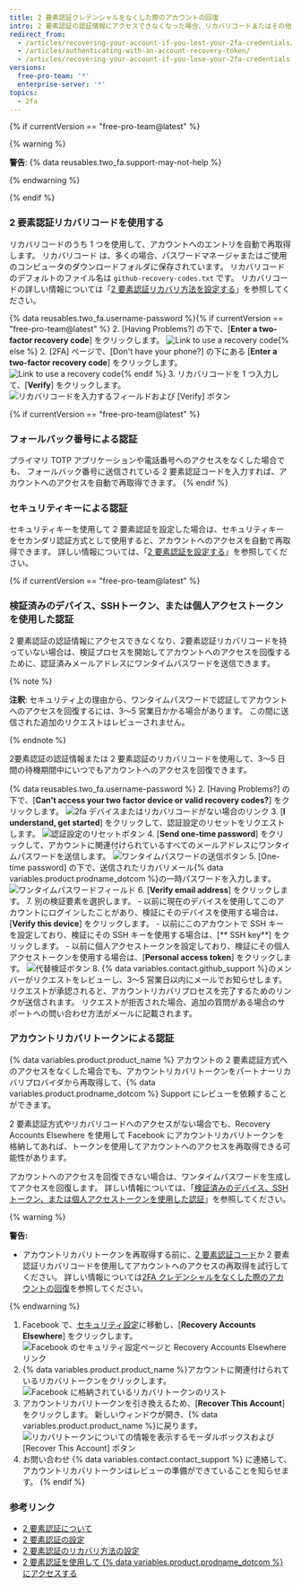 ```yaml
---
title: 2 要素認証クレデンシャルをなくした際のアカウントの回復
intro: 2 要素認証の認証情報にアクセスできなくなった場合、リカバリコードまたはその他のリカバリ方法を使用して、アカウントへのアクセスを回復できます。
redirect_from:
  - /articles/recovering-your-account-if-you-lost-your-2fa-credentials/
  - /articles/authenticating-with-an-account-recovery-token/
  - /articles/recovering-your-account-if-you-lose-your-2fa-credentials
versions:
  free-pro-team: '*'
  enterprise-server: '*'
topics:
  - 2fa
---
```


{% if currentVersion == "free-pro-team@latest" %}

{% warning %}

**警告**: {% data reusables.two_fa.support-may-not-help %}

{% endwarning %}

{% endif %}

### 2 要素認証リカバリコードを使用する

リカバリコードのうち 1 つを使用して、アカウントへのエントリを自動で再取得します。 リカバリコード は、多くの場合、パスワードマネージャまたはご使用のコンピュータのダウンロードフォルダに保存されています。 リカバリコードのデフォルトのファイル名は `github-recovery-codes.txt` です。 リカバリコードの詳しい情報については「[2 要素認証リカバリ方法を設定する](/articles/configuring-two-factor-authentication-recovery-methods#downloading-your-two-factor-authentication-recovery-codes)」を参照してください。

{% data reusables.two_fa.username-password %}{% if currentVersion == "free-pro-team@latest" %}
2. [Having Problems?] の下で、[**Enter a two-factor recovery code**] をクリックします。 ![Link to use a recovery code](/assets/images/help/2fa/2fa-recovery-code-link.png){% else %}
2. [2FA] ページで、[Don't have your phone?] の下にある [**Enter a two-factor recovery code**] をクリックします。 ![Link to use a recovery code](/assets/images/help/2fa/2fa_recovery_dialog_box.png){% endif %}
3. リカバリコードを 1 つ入力して、[**Verify**] をクリックします。 ![リカバリコードを入力するフィールドおよび [Verify] ボタン](/assets/images/help/2fa/2fa-type-verify-recovery-code.png)

{% if currentVersion == "free-pro-team@latest" %}
### フォールバック番号による認証

プライマリ TOTP アプリケーションや電話番号へのアクセスをなくした場合でも、 フォールバック番号に送信されている 2 要素認証コードを入力すれば、アカウントへのアクセスを自動で再取得できます。
{% endif %}

### セキュリティキーによる認証

セキュリティキーを使用して 2 要素認証を設定した場合は、セキュリティキーをセカンダリ認証方式として使用すると、アカウントへのアクセスを自動で再取得できます。 詳しい情報については、「[2 要素認証を設定する](/articles/configuring-two-factor-authentication#configuring-two-factor-authentication-using-a-security-key)」を参照してください。

{% if currentVersion == "free-pro-team@latest" %}
### 検証済みのデバイス、SSHトークン、または個人アクセストークンを使用した認証
2 要素認証の認証情報にアクセスできなくなり、2要素認証リカバリコードを持っていない場合は、検証プロセスを開始してアカウントへのアクセスを回復するために、認証済みメールアドレスにワンタイムパスワードを送信できます。

{% note %}

**注釈**: セキュリティ上の理由から、ワンタイムパスワードで認証してアカウントへのアクセスを回復するには、3〜5 営業日かかる場合があります。 この間に送信された追加のリクエストはレビューされません。

{% endnote %}

2要素認証の認証情報または 2 要素認証のリカバリコードを使用して、3〜5 日間の待機期間中にいつでもアカウントへのアクセスを回復できます。

{% data reusables.two_fa.username-password %}
2. [Having Problems?] の下で、[**Can't access your two factor device or valid recovery codes?**] をクリックします。 ![2fa デバイスまたはリカバリコードがない場合のリンク](/assets/images/help/2fa/no-access-link.png)
3. [**I understand, get started**] をクリックして、認証設定のリセットをリクエストします。 ![認証設定のリセットボタン](/assets/images/help/2fa/reset-auth-settings.png)
4. [**Send one-time password**] をクリックして、アカウントに関連付けられているすべてのメールアドレスにワンタイムパスワードを送信します。 ![ワンタイムパスワードの送信ボタン](/assets/images/help/2fa/send-one-time-password.png)
5. [One-time password] の下で、送信されたリカバリメール{% data variables.product.prodname_dotcom %}の一時パスワードを入力します。 ![ワンタイムパスワードフィールド](/assets/images/help/2fa/one-time-password-field.png)
6. [**Verify email address**] をクリックします。
7. 別の検証要素を選択します。
    - 以前に現在のデバイスを使用してこのアカウントにログインしたことがあり、検証にそのデバイスを使用する場合は、[**Verify this device**] をクリックします。
    - 以前にこのアカウントで SSH キーを設定しており、検証にその SSH キーを使用する場合は、[** SSH key**] をクリックします。
    - 以前に個人アクセストークンを設定しており、検証にその個人アクセストークンを使用する場合は、[**Personal access token**] をクリックします。 ![代替検証ボタン](/assets/images/help/2fa/alt-verifications.png)
8. {% data variables.contact.github_support %}のメンバーがリクエストをレビューし、3〜5 営業日以内にメールでお知らせします。 リクエストが承認されると、アカウントリカバリプロセスを完了するためのリンクが送信されます。 リクエストが拒否された場合、追加の質問がある場合のサポートへの問い合わせ方法がメールに記載されます。

### アカウントリカバリトークンによる認証

{% data variables.product.product_name %} アカウントの 2 要素認証方式へのアクセスをなくした場合でも、アカウントリカバリトークンをパートナーリカバリプロバイダから再取得して、{% data variables.product.prodname_dotcom %} Support にレビューを依頼することができます。

2 要素認証方式やリカバリコードへのアクセスがない場合でも、Recovery Accounts Elsewhere を使用して Facebook にアカウントリカバリトークンを格納してあれば、トークンを使用してアカウントへのアクセスを再取得できる可能性があります。

アカウントへのアクセスを回復できない場合は、ワンタイムパスワードを生成してアクセスを回復します。 詳しい情報については、「[検証済みのデバイス、SSHトークン、または個人アクセストークンを使用した認証](#authenticating-with-a-verified-device-ssh-token-or-personal-access-token)」を参照してください。

{% warning %}

**警告:**
- アカウントリカバリトークンを再取得する前に、[2 要素認証コード](/articles/accessing-github-using-two-factor-authentication)か 2 要素認証リカバリコードを使用してアカウントへのアクセスの再取得を試行してください。 詳しい情報については[2FA クレデンシャルをなくした際のアカウントの回復](/articles/recovering-your-account-if-you-lose-your-2fa-credentials)を参照してください。

{% endwarning %}

1. Facebook で、[セキュリティ設定](https://www.facebook.com/settings?tab=security)に移動し、[**Recovery Accounts Elsewhere**] をクリックします。 ![Facebook のセキュリティ設定ページと Recovery Accounts Elsewhere リンク](/assets/images/help/settings/security-facebook-security-settings-page.png)
2. {% data variables.product.product_name %}アカウントに関連付けられているリカバリトークンをクリックします。 ![Facebook に格納されているリカバリトークンのリスト](/assets/images/help/settings/security-github-rae-token-on-facebook.png)
3. アカウントリカバリトークンを引き換えるため、[**Recover This Account**] をクリックします。 新しいウィンドウが開き、{% data variables.product.product_name %}に戻ります。 ![リカバリトークンについての情報を表示するモーダルボックスおよび [Recover This Account] ボタン](/assets/images/help/settings/security-recover-account-facebook.png)
4. お問い合わせ
{% data variables.contact.contact_support %} に連絡して、アカウントリカバリトークンはレビューの準備ができていることを知らせます。
{% endif %}

### 参考リンク

- [2 要素認証について](/articles/about-two-factor-authentication)
- [2 要素認証の設定](/articles/configuring-two-factor-authentication)
- [2 要素認証のリカバリ方法の設定](/articles/configuring-two-factor-authentication-recovery-methods)
- [2 要素認証を使用して {% data variables.product.prodname_dotcom %} にアクセスする](/articles/accessing-github-using-two-factor-authentication)
